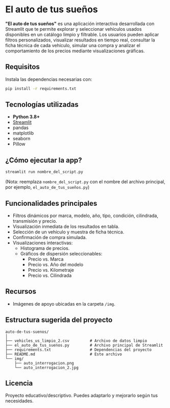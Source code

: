 #  El auto de tus sueños

**"El auto de tus sueños"** es una aplicación interactiva desarrollada con Streamlit que te permite explorar y seleccionar vehículos usados disponibles en un catálogo limpio y filtrable. Los usuarios pueden aplicar filtros personalizados, visualizar resultados en tiempo real, consultar la ficha técnica de cada vehículo, simular una compra y analizar el comportamiento de los precios mediante visualizaciones gráficas.

##  Requisitos

Instala las dependencias necesarias con:

```bash
pip install -r requirements.txt
```

##  Tecnologías utilizadas

- **Python 3.8+**
- [Streamlit](https://streamlit.io/)
- pandas
- matplotlib
- seaborn
- Pillow

##  ¿Cómo ejecutar la app?

```bash
streamlit run nombre_del_script.py
```

(Nota: reemplaza `nombre_del_script.py` con el nombre del archivo principal, por ejemplo, `el_auto_de_tus_sueños.py`)

##  Funcionalidades principales

- Filtros dinámicos por marca, modelo, año, tipo, condición, cilindrada, transmisión y precio.
- Visualización inmediata de los resultados en tabla.
- Selección de un vehículo y muestra de ficha técnica.
- Confirmación de compra simulada.
- Visualizaciones interactivas:
  - Histograma de precios.
  - Gráficos de dispersión seleccionables:
    - Precio vs. Marca
    - Precio vs. Año del modelo
    - Precio vs. Kilometraje
    - Precio vs. Cilindrada

##  Recursos

- Imágenes de apoyo ubicadas en la carpeta `/img`.

##  Estructura sugerida del proyecto

```
auto-de-tus-suenos/
│
├── vehicles_us_limpio_2.csv         # Archivo de datos limpio
├── el_auto_de_tus_suenos.py         # Archivo principal de Streamlit
├── requirements.txt                 # Dependencias del proyecto
├── README.md                        # Este archivo
└── img/
    ├── auto_interrogacion.png
    └── auto_interrogacion_2.jpg
```

##  Licencia

Proyecto educativo/descriptivo. Puedes adaptarlo y mejorarlo según tus necesidades.

